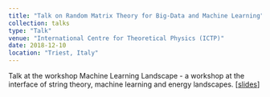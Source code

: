 ```yaml
---
title: "Talk on Random Matrix Theory for Big-Data and Machine Learning"
collection: talks
type: "Talk"
venue: "International Centre for Theoretical Physics (ICTP)"
date: 2018-12-10
location: "Triest, Italy"
---
```


Talk at the workshop Machine Learning Landscape - a workshop at the interface of string theory, machine learning and energy landscapes. [[slides](http://indico.ictp.it/event/8784/session/27/contribution/183)]
